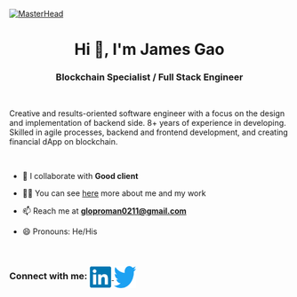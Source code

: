 [![MasterHead](https://visme.co/blog/wp-content/uploads/2019/10/animated-presentation-software-header.gif)]()

<h1 align="center">Hi 👋, I'm James Gao</h1>
<h3 align="center">Blockchain Specialist / Full Stack Engineer</h3>
<br />

<p>Creative and results-oriented software engineer with a focus on the design and implementation of backend side. 8+ years of experience in developing.
Skilled in agile processes, backend and frontend development, and creating financial dApp on blockchain.</p>

<br />

<img src="https://raw.githubusercontent.com/deep-quality-dev/deep-quality-dev/main/code.gif" align="right" alt="" width="50%">

- 👯 I collaborate with **Good client**

- 👨‍💻 You can see [here](https://jgoodidea.netlify.app/) more about me and my work

- 📫 Reach me at **gloproman0211@gmail.com**

- 😄 Pronouns: He/His

<br />
<p align="left">
  <h3 align="left">Connect with me:
    <a href="https://linkedin.com/in/jgoodidea" target="_blank">
      <img align="center" src="https://raw.githubusercontent.com/devicons/devicon/master/icons/linkedin/linkedin-original.svg" alt="james" height="40" width="40" />
    </a>
    <a href="https://twitter.com/jgoodidea" target="_blank">
      <img align="center" src="https://raw.githubusercontent.com/devicons/devicon/master/icons/twitter/twitter-original.svg" alt="james" height="40" width="40" />
    </a>
  </h3>
</p>
